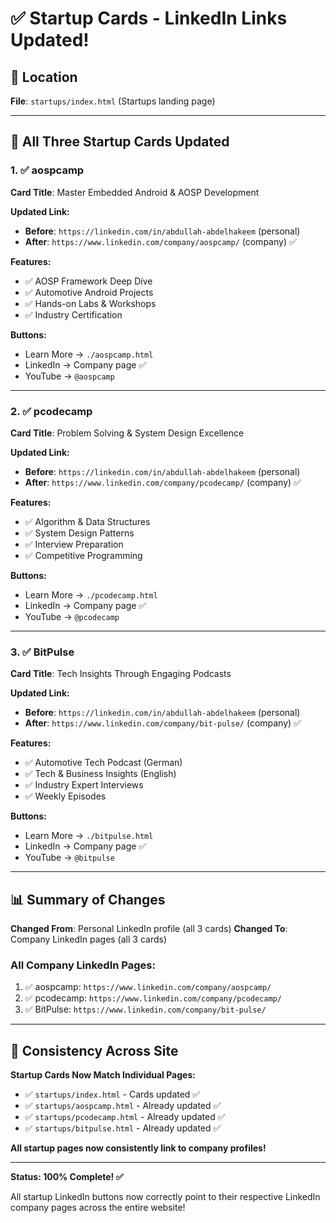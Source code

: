 # ✅ Startup Cards - LinkedIn Links Updated!

## 📍 Location
**File**: `startups/index.html` (Startups landing page)

---

## 🔗 All Three Startup Cards Updated

### 1. ✅ aospcamp
**Card Title**: Master Embedded Android & AOSP Development

**Updated Link:**
- **Before**: `https://linkedin.com/in/abdullah-abdelhakeem` (personal)
- **After**: `https://www.linkedin.com/company/aospcamp/` (company) ✅

**Features:**
- ✅ AOSP Framework Deep Dive
- ✅ Automotive Android Projects
- ✅ Hands-on Labs & Workshops
- ✅ Industry Certification

**Buttons:**
- Learn More → `./aospcamp.html`
- LinkedIn → Company page ✅
- YouTube → `@aospcamp`

---

### 2. ✅ pcodecamp
**Card Title**: Problem Solving & System Design Excellence

**Updated Link:**
- **Before**: `https://linkedin.com/in/abdullah-abdelhakeem` (personal)
- **After**: `https://www.linkedin.com/company/pcodecamp/` (company) ✅

**Features:**
- ✅ Algorithm & Data Structures
- ✅ System Design Patterns
- ✅ Interview Preparation
- ✅ Competitive Programming

**Buttons:**
- Learn More → `./pcodecamp.html`
- LinkedIn → Company page ✅
- YouTube → `@pcodecamp`

---

### 3. ✅ BitPulse
**Card Title**: Tech Insights Through Engaging Podcasts

**Updated Link:**
- **Before**: `https://linkedin.com/in/abdullah-abdelhakeem` (personal)
- **After**: `https://www.linkedin.com/company/bit-pulse/` (company) ✅

**Features:**
- ✅ Automotive Tech Podcast (German)
- ✅ Tech & Business Insights (English)
- ✅ Industry Expert Interviews
- ✅ Weekly Episodes

**Buttons:**
- Learn More → `./bitpulse.html`
- LinkedIn → Company page ✅
- YouTube → `@bitpulse`

---

## 📊 Summary of Changes

**Changed From**: Personal LinkedIn profile (all 3 cards)
**Changed To**: Company LinkedIn pages (all 3 cards)

### All Company LinkedIn Pages:
1. ✅ aospcamp: `https://www.linkedin.com/company/aospcamp/`
2. ✅ pcodecamp: `https://www.linkedin.com/company/pcodecamp/`
3. ✅ BitPulse: `https://www.linkedin.com/company/bit-pulse/`

---

## 🎯 Consistency Across Site

**Startup Cards Now Match Individual Pages:**
- ✅ `startups/index.html` - Cards updated ✅
- ✅ `startups/aospcamp.html` - Already updated ✅
- ✅ `startups/pcodecamp.html` - Already updated ✅
- ✅ `startups/bitpulse.html` - Already updated ✅

**All startup pages now consistently link to company profiles!**

---

**Status: 100% Complete! ✅**

All startup LinkedIn buttons now correctly point to their respective LinkedIn company pages across the entire website!
